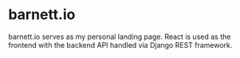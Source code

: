 # barnett.io
barnett.io serves as my personal landing page. React is used as the frontend with the backend API handled via Django REST framework.
